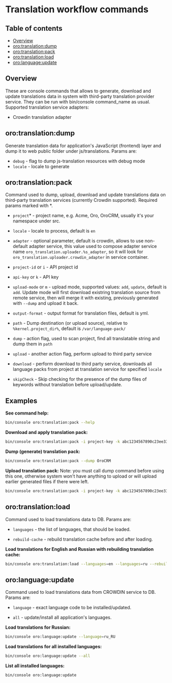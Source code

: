 Translation workflow commands
=============================

Table of contents
----------------

- [Overview](#overview)
- [oro:translation:dump](#orotranslationdump)
- [oro:translation:pack](#orotranslationpack)
- [oro:translation:load](#orotranslationload)
- [oro:language:update](#orolanguageupdate)

Overview
----------

These are console commands that allows to generate, download and update translations data in system with third-party translation provider service. They can be run with bin/console command_name as usual.
Supported translation service adapters:

- Crowdin translation adapter

oro:translation:dump
-------------
Generate translation data for application's JavaScript (frontend) layer and dump it to web public folder under js/translations.
Params are:

- `debug` - flag to dump js-translation resources with debug mode
- `locale` - locale to generate

oro:translation:pack
------------------
Command used to dump, upload, download and update translations data on third-party translation services (currently Crowdin supported). Required params marked with *.

- `project`* - project name, e.g. Acme, Oro, OroCRM, usually it's your namespace under src.

- `locale` - locale to process, default is `en`

- `adapter` - optional parameter, default is crowdin, allows to use non-default adapter service, this value used to compose adapter service name `oro_translation.uploader.%s_adapter`, so it will look for `oro_translation.uploader.crowdin_adapter` in service container.

- `project-id` or `i` - API project id

- `api-key` or `k` - API key

- `upload-mode` or `m` - upload mode, supported values: `add`, `update`, default is `add`. Update mode will first download existring translation source from remote service, then will merge it with existing, previously generated with `--dump` and upload it back.

- `output-format` - output format for translation files, default is yml.

- `path` - Dump destination (or upload source), relative to `%kernel.project_dir%`, default is `/var/language-pack/`

- `dump` - action flag, used to scan project, find all translatable string and dump them in `path`

- `upload` - another action flag, perform upload to third party service

- `download` - perform download to third party service, downloads all language packs from project at translation service for specified `locale`

- `skipCheck` - Skip checking for the presence of the dump files of keywords without translation before upload/update.

Examples
------------------

**See command help:**
```bash
bin/console oro:translation:pack --help
```

**Download and apply translation pack:**
```bash
bin/console oro:translation:pack -i project-key -k abc1234567890c23ee33a767adb --download OroCRM

```

**Dump (generate) translation pack:**
```bash
bin/console oro:translation:pack --dump OroCRM
```

**Upload translation pack:**
Note: you must call dump command before using this one, otherwise system won't have anything to upload or will upload earlier generated files if there were left.
```bash
bin/console oro:translation:pack -i project-key -k abc1234567890c23ee33a767adb --upload OroCRM
```

oro:translation:load
--------------------
Command  used to load translations data to DB.
Params are:

- `languages` - the list of languages, that should be loaded.

- `rebuild-cache` - rebuild translation cache before and after loading.

**Load translations for English and Russian with rebuilding translation cache:**
```bash
bin/console oro:translation:load --languages=en --languages=ru --rebuild-cache
```

oro:language:update
--------------------
Command  used to load translations data from CROWDIN service to DB.
Params are:

- `language` - exact language code to be installed/updated.

- `all` - update/install all application's languages.

**Load translations for Russian:**
```bash
bin/console oro:language:update --language=ru_RU
```
**Load translations for all installed languages:**
```bash
bin/console oro:language:update --all
```

**List all installed languages:**
```bash
bin/console oro:language:update
```
